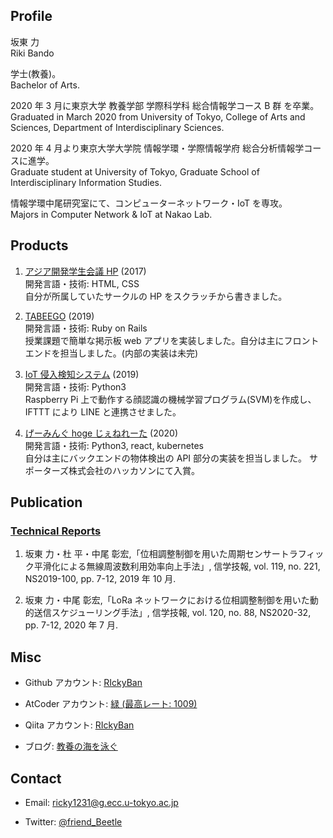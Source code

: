 ## Profile

坂東 力  
Riki Bando

学士(教養)。  
Bachelor of Arts.

2020 年 3 月に東京大学 教養学部 学際科学科 総合情報学コース B 群 を卒業。  
Graduated in March 2020 from University of Tokyo, College of Arts and Sciences, Department of Interdisciplinary Sciences.

2020 年 4 月より東京大学大学院 情報学環・学際情報学府 総合分析情報学コースに進学。  
Graduate student at University of Tokyo, Graduate School of Interdisciplinary Information Studies.

情報学環中尾研究室にて、コンピューターネットワーク・IoT を専攻。  
Majors in Computer Network & IoT at Nakao Lab.

## Products

1. [アジア開発学生会議 HP](http://andyfey.sakura.ne.jp/) (2017)  
   開発言語・技術: HTML, CSS  
   自分が所属していたサークルの HP をスクラッチから書きました。

1. [TABEEGO](https://tabeego-ids.herokuapp.com/) (2019)  
   開発言語・技術: Ruby on Rails  
   授業課題で簡単な掲示板 web アプリを実装しました。自分は主にフロントエンドを担当しました。(内部の実装は未完)

1. [IoT 侵入検知システム](https://github.com/RIckyBan/my_face_detection) (2019)  
   開発言語・技術: Python3  
   Raspberry Pi 上で動作する顔認識の機械学習プログラム(SVM)を作成し、IFTTT により LINE と連携させました。

1. [げーみんぐ hoge じぇねれーた](https://github.com/RIckyBan/gaming-hoge-generator) (2020)  
   開発言語・技術: Python3, react, kubernetes  
   自分は主にバックエンドの物体検出の API 部分の実装を担当しました。
   サポーターズ株式会社のハッカソンにて入賞。

## Publication

### [Technical Reports](https://github.com/RIckyBan/publications/tree/master/papers/technical_reports)

1. 坂東 力・杜 平・中尾 彰宏,「位相調整制御を用いた周期センサートラフィック平滑化による無線周波数利用効率向上手法」, 信学技報, vol. 119, no. 221, NS2019-100, pp. 7-12, 2019 年 10 月.

2. 坂東 力・中尾 彰宏,「LoRa ネットワークにおける位相調整制御を用いた動的送信スケジューリング手法」, 信学技報, vol. 120, no. 88, NS2020-32, pp. 7-12, 2020 年 7 月.

## Misc

- Github アカウント: [RIckyBan](https://github.com/RIckyBan)

- AtCoder アカウント: [緑 (最高レート: 1009)](https://atcoder.jp/users/Ricky_Ban)

- Qiita アカウント: [RIckyBan](https://qiita.com/RIckyBan)

- ブログ: [教養の海を泳ぐ](https://ricky-ban.hatenablog.com)

## Contact

- Email: ricky1231@g.ecc.u-tokyo.ac.jp

- Twitter: [@friend_Beetle](https://twitter.com/friend_Beetle)
